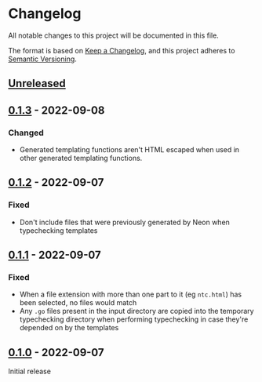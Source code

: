 # Changelog

All notable changes to this project will be documented in this file.

The format is based on [Keep a Changelog](https://keepachangelog.com/en/1.0.0/), and this project adheres to [Semantic Versioning](https://semver.org/spec/v2.0.0.html).

## [Unreleased]

## [0.1.3] - 2022-09-08
### Changed
* Generated templating functions aren't HTML escaped when used in other generated templating functions.

## [0.1.2] - 2022-09-07
### Fixed
* Don't include files that were previously generated by Neon when typechecking templates

## [0.1.1] - 2022-09-07
### Fixed
* When a file extension with more than one part to it (eg `ntc.html`) has been selected, no files would match
* Any `.go` files present in the input directory are copied into the temporary typechecking directory when performing typechecking in case they're depended on by the templates

## [0.1.0] - 2022-09-07
Initial release

[Unreleased]: https://github.com/codemicro/go-neon/compare/v0.1.3...HEAD
[0.1.3]: https://github.com/codemicro/go-neon/releases/tag/v0.1.3
[0.1.2]: https://github.com/codemicro/go-neon/releases/tag/v0.1.2
[0.1.1]: https://github.com/codemicro/go-neon/releases/tag/v0.1.1
[0.1.0]: https://github.com/codemicro/go-neon/releases/tag/v0.1.0
